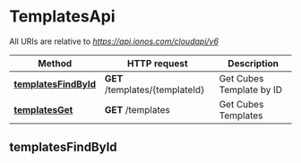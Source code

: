 # TemplatesApi

All URIs are relative to *https://api.ionos.com/cloudapi/v6*

| Method | HTTP request | Description |
| ------ | ------------ | ----------- |
| [**templatesFindById**](TemplatesApi.md#templatesfindbyid) | **GET** /templates/{templateId} | Get Cubes Template by ID |
| [**templatesGet**](TemplatesApi.md#templatesget) | **GET** /templates | Get Cubes Templates |


## templatesFindById

> <Template> templatesFindById(templateId, opts)

Get Cubes Template by ID

Retrieves the properties of the Cubes template specified by its ID.

### Examples

```javascript
const ionoscloud = require('@ionos-cloud/sdk-nodejs');
// setup authorization
const config = new ionoscloud.Configuration({
    username: 'YOUR_USERNAME',
    password: 'YOUR_PASSWORD',
    apiKey: 'YOUR_API_KEY'
});
const api_instance = new ionoscloud.TemplatesApi(config);
// Get Cubes Template by ID
api_instance
  .templatesFindById({
    templateId: templateId_example,
    depth: 56, 
        options: {}
  })
  .then((response) => console.log(response.data))
  .catch((error) => console.log(error.response.data));
```

### Parameters

| Name | Type | Description | Notes |
| ---- | ---- | ----------- | ----- |
| **templateId** | **string** | The unique template ID. | [default to undefined] |
| **depth** | **number** | Controls the detail depth of the response objects.  GET /datacenters/[ID]  - depth&#x3D;0: Only direct properties are included; children (servers and other elements) are not included.  - depth&#x3D;1: Direct properties and children references are included.  - depth&#x3D;2: Direct properties and children properties are included.  - depth&#x3D;3: Direct properties and children properties and children\&#39;s children are included.  - depth&#x3D;... and so on | [optional][default to 0] |

### Return type

[**Template**](../models/Template.md)

### Authorization

Basic Authentication, Token Authentication

### HTTP request headers

- **Content-Type**: Not defined
- **Accept**: application/json


## templatesGet

> <Templates> templatesGet(opts)

Get Cubes Templates

Retrieves all available templates.  Templates provide a pre-defined configuration for Cube servers.    >Templates are read-only and cannot be created, modified, or deleted by users.

### Examples

```javascript
const ionoscloud = require('@ionos-cloud/sdk-nodejs');
// setup authorization
const config = new ionoscloud.Configuration({
    username: 'YOUR_USERNAME',
    password: 'YOUR_PASSWORD',
    apiKey: 'YOUR_API_KEY'
});
const api_instance = new ionoscloud.TemplatesApi(config);
var filterMap = new Map()
filterMap.set("<property_name>", "<property_value>")
// Get Cubes Templates
api_instance
  .templatesGet({
    depth: 56
    orderBy: "<property_name>"
    maxResults: 2,
    filters: filterMap
    options: {}
  })
  .then((response) => console.log(response.data))
  .catch((error) => console.log(error.response.data));
```

### Parameters

| Name | Type | Description | Notes |
| ---- | ---- | ----------- | ----- |
| **depth** | **number** | Controls the detail depth of the response objects.  GET /datacenters/[ID]  - depth&#x3D;0: Only direct properties are included; children (servers and other elements) are not included.  - depth&#x3D;1: Direct properties and children references are included.  - depth&#x3D;2: Direct properties and children properties are included.  - depth&#x3D;3: Direct properties and children properties and children\&#39;s children are included.  - depth&#x3D;... and so on | [optional][default to 0] |

### Return type

[**Templates**](../models/Templates.md)

### Authorization

Basic Authentication, Token Authentication

### HTTP request headers

- **Content-Type**: Not defined
- **Accept**: application/json

